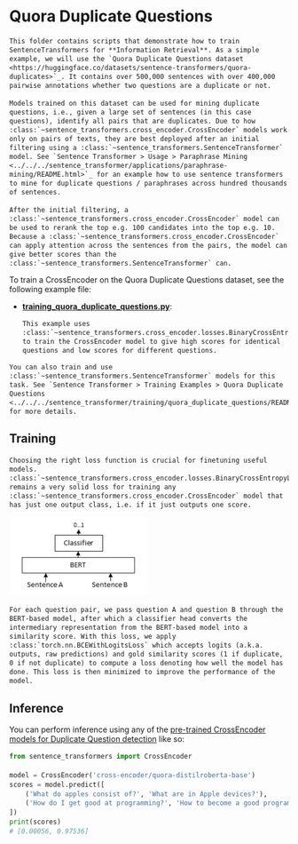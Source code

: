 # Quora Duplicate Questions
```{eval-rst}
This folder contains scripts that demonstrate how to train SentenceTransformers for **Information Retrieval**. As a simple example, we will use the `Quora Duplicate Questions dataset <https://huggingface.co/datasets/sentence-transformers/quora-duplicates>`_. It contains over 500,000 sentences with over 400,000 pairwise annotations whether two questions are a duplicate or not.

Models trained on this dataset can be used for mining duplicate questions, i.e., given a large set of sentences (in this case questions), identify all pairs that are duplicates. Due to how :class:`~sentence_transformers.cross_encoder.CrossEncoder` models work only on pairs of texts, they are best deployed after an initial filtering using a :class:`~sentence_transformers.SentenceTransformer` model. See `Sentence Transformer > Usage > Paraphrase Mining <../../../sentence_transformer/applications/paraphrase-mining/README.html>`_ for an example how to use sentence transformers to mine for duplicate questions / paraphrases across hundred thousands of sentences.

After the initial filtering, a :class:`~sentence_transformers.cross_encoder.CrossEncoder` model can be used to rerank the top e.g. 100 candidates into the top e.g. 10. Because a :class:`~sentence_transformers.cross_encoder.CrossEncoder` can apply attention across the sentences from the pairs, the model can give better scores than the :class:`~sentence_transformers.SentenceTransformer` can.
```

To train a CrossEncoder on the Quora Duplicate Questions dataset, see the following example file:
* **[training_quora_duplicate_questions.py](training_quora_duplicate_questions.py)**:
    ```{eval-rst}
    This example uses :class:`~sentence_transformers.cross_encoder.losses.BinaryCrossEntropyLoss` to train the CrossEncoder model to give high scores for identical questions and low scores for different questions.
    ```

```{eval-rst}
You can also train and use :class:`~sentence_transformers.SentenceTransformer` models for this task. See `Sentence Transformer > Training Examples > Quora Duplicate Questions <../../../sentence_transformer/training/quora_duplicate_questions/README.html>`_ for more details.
```

## Training

```{eval-rst}
Choosing the right loss function is crucial for finetuning useful models. :class:`~sentence_transformers.cross_encoder.losses.BinaryCrossEntropyLoss` remains a very solid loss for training any :class:`~sentence_transformers.cross_encoder.CrossEncoder` model that has just one output class, i.e. if it just outputs one score.
```

<img src="https://raw.githubusercontent.com/UKPLab/sentence-transformers/master/docs/img/CrossEncoder.png" alt="CrossEncoder architecture" width="250"/>

```{eval-rst}
For each question pair, we pass question A and question B through the BERT-based model, after which a classifier head converts the intermediary representation from the BERT-based model into a similarity score. With this loss, we apply :class:`torch.nn.BCEWithLogitsLoss` which accepts logits (a.k.a. outputs, raw predictions) and gold similarity scores (1 if duplicate, 0 if not duplicate) to compute a loss denoting how well the model has done. This loss is then minimized to improve the performance of the model.
```


## Inference

You can perform inference using any of the [pre-trained CrossEncoder models for Duplicate Question detection](../../../../docs/cross_encoder/pretrained_models.md#quora-duplicate-questions) like so:

```python
from sentence_transformers import CrossEncoder

model = CrossEncoder('cross-encoder/quora-distilroberta-base')
scores = model.predict([
    ('What do apples consist of?', 'What are in Apple devices?'),
    ('How do I get good at programming?', 'How to become a good programmer?')
])
print(scores)
# [0.00056, 0.97536]
```
